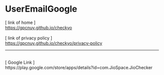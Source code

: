 # UserEmailGoogle
[ link of home ]
<br>https://gpcnuy.github.io/checkyo
<br>
<br>[ link of privacy policy ]
<br>https://gpcnuy.github.io/checkyo/privacy-policy
<hr>
<br>[ Google Link ]
<br>https://play.google.com/store/apps/details?id=com.JioSpace.JioChecker
